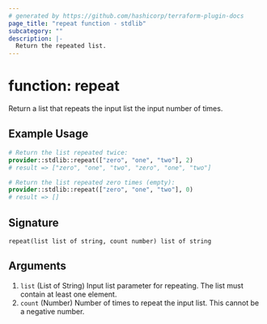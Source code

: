 ```yaml
---
# generated by https://github.com/hashicorp/terraform-plugin-docs
page_title: "repeat function - stdlib"
subcategory: ""
description: |-
  Return the repeated list.
---
```


# function: repeat

Return a list that repeats the input list the input number of times.

## Example Usage

```terraform
# Return the list repeated twice:
provider::stdlib::repeat(["zero", "one", "two"], 2)
# result => ["zero", "one", "two", "zero", "one", "two"]

# Return the list repeated zero times (empty):
provider::stdlib::repeat(["zero", "one", "two"], 0)
# result => []
```

## Signature

<!-- signature generated by tfplugindocs -->
```text
repeat(list list of string, count number) list of string
```

## Arguments

<!-- arguments generated by tfplugindocs -->
1. `list` (List of String) Input list parameter for repeating. The list must contain at least one element.
1. `count` (Number) Number of times to repeat the input list. This cannot be a negative number.
